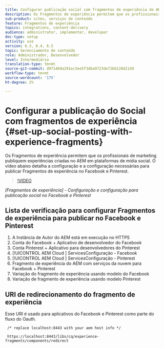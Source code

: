 ```yaml
---
title: Configurar publicação social com fragmentos de experiência do AEM
description: Os Fragmentos de experiência permitem que os profissionais de marketing publiquem experiências criadas no AEM em plataformas de mídia social. O vídeo abaixo detalha a configuração e a configuração necessárias para publicar Fragmentos de experiência no Facebook e Pinterest.
sub-product: sites, serviços de conteúdo
feature: Fragmentos de experiência
topics: integrations, content-delivery
audience: administrator, implementer, developer
doc-type: setup
activity: use
version: 6.3, 6.4, 6.5
topic: Gerenciamento de conteúdo
role: Administrador, Desenvolvedor
level: Intermediário
translation-type: tm+mt
source-git-commit: d9714b9a291ec3ee5f3dba9723de72bb120d2149
workflow-type: tm+mt
source-wordcount: '175'
ht-degree: 2%

---
```



# Configurar a publicação do Social com fragmentos de experiência {#set-up-social-posting-with-experience-fragments}

Os Fragmentos de experiência permitem que os profissionais de marketing publiquem experiências criadas no AEM em plataformas de mídia social. O vídeo abaixo detalha a configuração e a configuração necessárias para publicar Fragmentos de experiência no Facebook e Pinterest.

>[!VIDEO](https://video.tv.adobe.com/v/20592/?quality=9&learn=on)

*[Fragmentos de experiência]  - Configuração e configuração para publicação social no Facebook e Pinterest*

## Lista de verificação para configurar Fragmentos de experiência para publicar no Facebook e Pinterest

1. A Instância de Autor do AEM está em execução no HTTPS
2. Conta do Facebook + Aplicativo de desenvolvedor do Facebook
3. Conta Pinterest + Aplicativo para desenvolvedores do Pinterest
4. [!UICONTROL AEM Cloud ] ServicesConfiguração - Facebook
5. [!UICONTROL AEM Cloud ] ServicesConfiguração - Pinterest
6. Fragmento de experiência do AEM com serviços da nuvem para Facebook + Pinterest
7. Variação do fragmento de experiência usando modelo do Facebook
8. Variação de fragmento de experiência usando modelo Pinterest

## URI de redirecionamento do fragmento de experiência

Esse URI é usado para aplicativos do Facebook e Pinterest como parte do fluxo do Oauth.

```plain
 /* replace localhost:8443 with your aem host info */

 https://localhost:8443/libs/cq/experience-fragments/components/redirect
```

